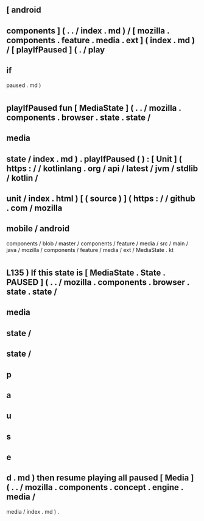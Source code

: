 [
android
-
components
]
(
.
.
/
index
.
md
)
/
[
mozilla
.
components
.
feature
.
media
.
ext
]
(
index
.
md
)
/
[
playIfPaused
]
(
.
/
play
-
if
-
paused
.
md
)
#
playIfPaused
fun
[
MediaState
]
(
.
.
/
mozilla
.
components
.
browser
.
state
.
state
/
-
media
-
state
/
index
.
md
)
.
playIfPaused
(
)
:
[
Unit
]
(
https
:
/
/
kotlinlang
.
org
/
api
/
latest
/
jvm
/
stdlib
/
kotlin
/
-
unit
/
index
.
html
)
[
(
source
)
]
(
https
:
/
/
github
.
com
/
mozilla
-
mobile
/
android
-
components
/
blob
/
master
/
components
/
feature
/
media
/
src
/
main
/
java
/
mozilla
/
components
/
feature
/
media
/
ext
/
MediaState
.
kt
#
L135
)
If
this
state
is
[
MediaState
.
State
.
PAUSED
]
(
.
.
/
mozilla
.
components
.
browser
.
state
.
state
/
-
media
-
state
/
-
state
/
-
p
-
a
-
u
-
s
-
e
-
d
.
md
)
then
resume
playing
all
paused
[
Media
]
(
.
.
/
mozilla
.
components
.
concept
.
engine
.
media
/
-
media
/
index
.
md
)
.
